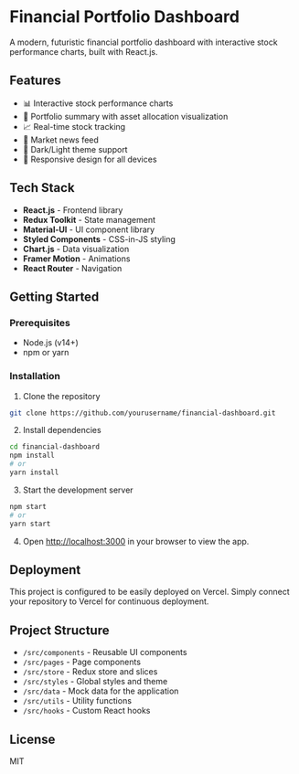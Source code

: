 # Financial Portfolio Dashboard

A modern, futuristic financial portfolio dashboard with interactive stock performance charts, built with React.js.

## Features

- 📊 Interactive stock performance charts
- 💼 Portfolio summary with asset allocation visualization
- 📈 Real-time stock tracking
- 📰 Market news feed
- 🌙 Dark/Light theme support
- 📱 Responsive design for all devices

## Tech Stack

- **React.js** - Frontend library
- **Redux Toolkit** - State management
- **Material-UI** - UI component library
- **Styled Components** - CSS-in-JS styling
- **Chart.js** - Data visualization
- **Framer Motion** - Animations
- **React Router** - Navigation

## Getting Started

### Prerequisites

- Node.js (v14+)
- npm or yarn

### Installation

1. Clone the repository
```bash
git clone https://github.com/yourusername/financial-dashboard.git
```

2. Install dependencies
```bash
cd financial-dashboard
npm install
# or
yarn install
```

3. Start the development server
```bash
npm start
# or
yarn start
```

4. Open [http://localhost:3000](http://localhost:3000) in your browser to view the app.

## Deployment

This project is configured to be easily deployed on Vercel. Simply connect your repository to Vercel for continuous deployment.

## Project Structure

- `/src/components` - Reusable UI components
- `/src/pages` - Page components
- `/src/store` - Redux store and slices
- `/src/styles` - Global styles and theme
- `/src/data` - Mock data for the application
- `/src/utils` - Utility functions
- `/src/hooks` - Custom React hooks

## License

MIT
